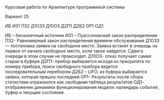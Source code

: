 Курсовая работа по Архитектуре программной системы 

Вариант 25

ИБ И31 П32 Д1ОЗ3 Д10О3 Д2П1 Д2Б2 ОР1 ОД1

ИБ – бесконечный источник
И31 – Пуассоновский закон распределения
П32- Равномерный закон распределения времени обслуживания
Д1ОЗ3 — постановка заявки на свободное место. Заявка встанет в очередь на первое от начала свободное место, если такое найдется. Сдвига очереди в этом случае не происходит.
Д10О3- отказ получает самая старая в буфере
Д2П1- прибор выбирается исходя из приоритета по номеру прибора, поиск свободного прибора ведется последовательным перебором 
Д2Б2 – LIFO, из буфера выбирается заявка, которая пришла последней
ОР1- Результаты после сбора статистики отражаются как свободная таблица результатов
ОД1- отображение динамики функционирования модели: календарь событий, буфер и текущее состояние.

